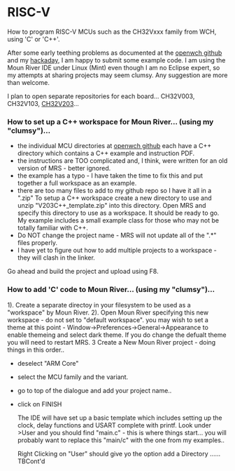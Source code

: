 # RISC-V
How to program RISC-V MCUs such as the CH32Vxxx family from WCH, using 'C' or 'C++'.

After some early teething problems as documented at the <a href="https://github.com/openwch/ch32v003/issues/16" target="_blank"> openwch github</a> and my <a href="https://hackaday.io/project/191172-using-ch32vxxx-risc-v-and-moun-river" target="_blank">hackaday</a>, I am happy to submit some example code.  I am using the Moun River IDE under Linux (Mint) even though I am no Eclipse expert, so my attempts at sharing projects may seem clumsy.  Any suggestion are more than welcome.

I plan to open separate repositories for each board...  CH32V003, CH32V103, <a href="https://github.com/CanHobby/CH32V203">CH32V203</a>...

### How to set up a C++ workspace for Moun River... (using my "clumsy")...

- the individual MCU directories at <a href="https://github/openwch/ch32v20x" target=_blank>openwch github</a> each have a C++ directory which contains a C++ example and instruction PDF.
- the instructions are TOO complicated and, I think, were written for an old version of MRS - better ignored.
- the example has a typo - I have taken the time to fix this and put together a full workspace as an example.
- there are too many files to add to my github repo so I have it all in a ".zip"
To setup a C++ workspace create a new directory to use and unzip "V203C++_template.zip" into this directory.
Open MRS and specify this directory to use as a workspace.
It should be ready to go. My example includes a small example class for those who may not be totally familiar with C++.
- Do NOT change the project name - MRS will not update all of the ".*" files properly.
- I have yet to figure out how to add multiple projects to a workspace - they will clash in the linker.

Go ahead and build the project and upload using F8.


### How to add 'C' code to Moun River... (using my "clumsy")...

 1). Create a separate directoy in your filesystem to be used as a "workspace" by Moun River.
 2). Open Moun River specifying this new workspace - do not set to "default workspace".
     you may wish to set a theme at this point - Window->Preferences->General->Appearance to enable themeing and select dark theme.  If you do change the defualt theme you will need to restart MRS.
 3 Create a New Moun River project - doing things in this order..
 - deselect "ARM Core"
 - select the MCU family and the variant.
 - go to top of the dialogue and add your project name..
 - click on FINISH

   The IDE will have set up a basic template which includes setting up the clock, delay functions and USART complete with printf.
   Look under >User and you should find "main.c" - this is where things start...  you will probably want to replace this "main/c" with the one from my examples..
   
   Right Clicking on "User" should give yo the option add a Directory  ......  TBCont'd
   


